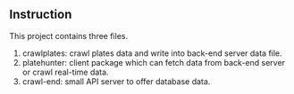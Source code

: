 ## Instruction
This project contains three files.
1. crawlplates: crawl plates data and write into back-end server data file.
2. platehunter: client package which can fetch data from back-end server or crawl real-time data.
3. crawl-end: small API server to offer database data.